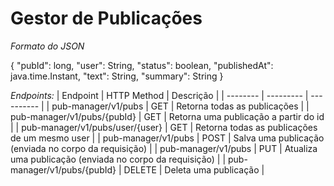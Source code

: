# Gestor de Publicações
*Formato do JSON*

{
    "pubId": long,
    "user": String,
    "status": boolean,
    "publishedAt": java.time.Instant,
    "text": String,
    "summary": String
}

*Endpoints:*
| Endpoint | HTTP Method | Descrição |
| -------- | --------- | ---------- |
| pub-manager/v1/pubs | GET | Retorna todas as publicações |
| pub-manager/v1/pubs/{pubId} | GET | Retorna uma publicação a partir do id |
| pub-manager/v1/pubs/user/{user} | GET | Retorna todas as publicações de um mesmo user |
| pub-manager/v1/pubs | POST | Salva uma publicação (enviada no corpo da requisição) |
| pub-manager/v1/pubs | PUT | Atualiza uma publicação (enviada no corpo da requisição) |
| pub-manager/v1/pubs/{pubId} | DELETE | Deleta uma publicação |
